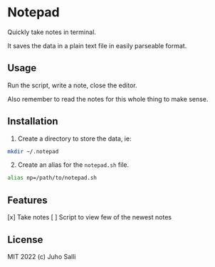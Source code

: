 # Notepad

Quickly take notes in terminal.

It saves the data in a plain text file in easily parseable format.

## Usage

Run the script, write a note, close the editor.

Also remember to read the notes for this whole thing to make sense.

## Installation

1. Create a directory to store the data, ie:

```bash
mkdir ~/.notepad
```

2. Create an alias for the `notepad.sh` file.

```bash
alias np=/path/to/notepad.sh
```

## Features

[x] Take notes
[ ] Script to view few of the newest notes

## License

MIT 2022 (c) Juho Salli

